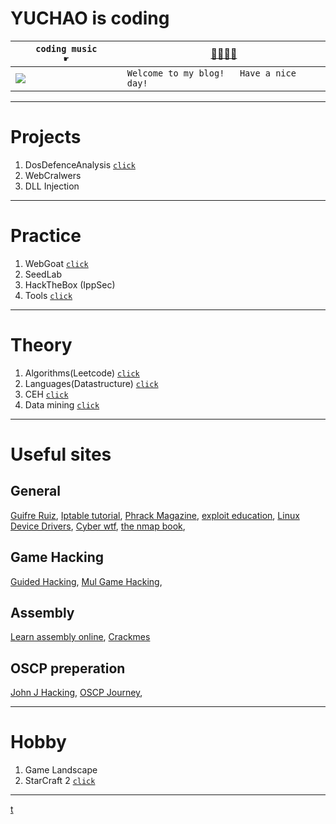 # YUCHAO is coding
 
 `coding music       ☛` | <a href="https://www.bilibili.com/video/BV14h41167Y8" target="_blank">🎷🎸🎺🎻</a>
------------ | -------------
![](https://github.com/YuchaoZheng88/YuchaoZheng88.github.io/blob/main/resources/Heads.png?raw=true) | ```Welcome to my blog!   Have a nice day!```

---
# Projects
  1. DosDefenceAnalysis [`click`](DosAnalysis/0.md)
  1. WebCralwers
  1. DLL Injection
  
---
# Practice
  1. WebGoat [`click`](Practice/WebGoat/0.md)
  1. SeedLab
  1. HackTheBox (IppSec)
  1. Tools [`click`](tools/0.md)

---
# Theory
  1. Algorithms(Leetcode) [`click`](Algorithms/0.md)
  1. Languages(Datastructure) [`click`](Languages/0.md)
  1. CEH [`click`](CEH/0.md)
  1. Data mining [`click`](DM/0.md)

---
# Useful sites
## General
[Guifre Ruiz](https://guif.re/),
[Iptable tutorial](https://www.frozentux.net/iptables-tutorial/chunkyhtml/index.html),
[Phrack Magazine](http://phrack.org/),
[exploit education](https://exploit.education/),
[Linux Device Drivers](https://lwn.net/Kernel/LDD3/),
[Cyber wtf](https://cyber.wtf/),
[the nmap book](https://nmap.org/book/toc.html),

## Game Hacking
[Guided Hacking](https://guidedhacking.com/threads/ghb0-game-hacking-bible-introduction.14450/),
[Mul Game Hacking](https://www.mpgh.net/),

## Assembly
[Learn assembly online](https://www.microcorruption.com/),
[Crackmes](https://crackmes.one/)

## OSCP preperation
[John J Hacking](https://johnjhacking.com/blog/the-oscp-preperation-guide-2020/),
[OSCP Journey](https://arvandy.com/),



---
# Hobby
  1. Game Landscape
  1. StarCraft 2 [`click`](Hobby/sc2.md)

---
[t](Tests/0.md)

